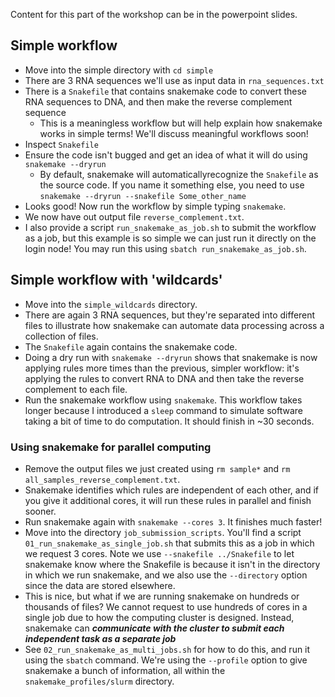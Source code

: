Content for this part of the workshop can be in the powerpoint slides.

## Simple workflow

- Move into the simple directory with `cd simple`
- There are 3 RNA sequences we'll use as input data in `rna_sequences.txt`
- There is a `Snakefile` that contains snakemake code to convert these RNA sequences to DNA, and then make the reverse complement sequence
    - This is a meaningless workflow but will help explain how snakemake works in simple terms! We'll discuss meaningful workflows soon!
- Inspect `Snakefile`
- Ensure the code isn't bugged and get an idea of what it will do using `snakemake --dryrun`
    - By default, snakemake will automaticallyrecognize the `Snakefile` as the source code. If you name it something else, you need to use `snakemake --dryrun --snakefile Some_other_name`
- Looks good! Now run the workflow by simple typing `snakemake`.
- We now have out output file `reverse_complement.txt`.
- I also provide a script `run_snakemake_as_job.sh` to submit the workflow as a job, but this example is so simple we can just run it directly on the login node! You may run this using `sbatch run_snakemake_as_job.sh`.


## Simple workflow with 'wildcards'

- Move into the `simple_wildcards` directory.
- There are again 3 RNA sequences, but they're separated into different files to illustrate how snakemake can automate data processing across a collection of files.
- The `Snakefile` again contains the snakemake code.
- Doing a dry run with `snakemake --dryrun` shows that snakemake is now applying rules more times than the previous, simpler workflow: it's applying the rules to convert RNA to DNA and then take the reverse complement to each file.
- Run the snakemake workflow using `snakemake`. This workflow takes longer because I introduced a `sleep` command to simulate software taking a bit of time to do computation. It should finish in ~30 seconds.

### Using snakemake for parallel computing

- Remove the output files we just created using `rm sample*` and `rm all_samples_reverse_complement.txt`.
- Snakemake identifies which rules are independent of each other, and if you give it additional cores, it will run these rules in parallel and finish sooner.
- Run snakemake again with `snakemake --cores 3`. It finishes much faster!
- Move into the directory `job_submission_scripts`. You'll find a script `01_run_snakemake_as_single_job.sh` that submits this as a job in which we request 3 cores. Note we use `--snakefile ../Snakefile` to let snakemake know where the Snakefile is because it isn't in the directory in which we run snakemake, and we also use the `--directory` option since the data are stored elsewhere.
- This is nice, but what if we are running snakemake on hundreds or thousands of files? We cannot request to use hundreds of cores in a single job due to how the computing cluster is designed. Instead, snakemake can ***communicate with the cluster to submit each independent task as a separate job***
- See `02_run_snakemake_as_multi_jobs.sh` for how to do this, and run it using the `sbatch` command. We're using the `--profile` option to give snakemake a bunch of information, all within the `snakemake_profiles/slurm` directory.
